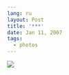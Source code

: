 ```yaml
---
lang: ru
layout: Post
title: '***'
date: Jan 11, 2007
tags:
  - photos
---
```


![](http://wow.sapegin.me/1I2X0j110W39/MG-8653.jpg)
